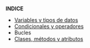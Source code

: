 **INDICE**
- [Variables y tipos de datos](Lecciones/VARIABLES.md.md)
- [Condicionales y operadores](Lecciones/CONDICIONALES.md)
- Bucles
- [Clases, métodos y atributos](Lecciones/CLASES.md)